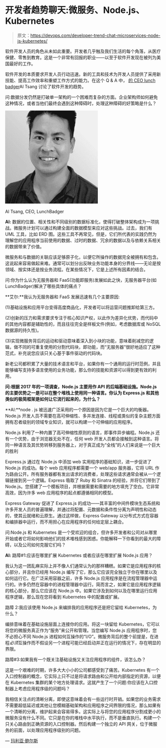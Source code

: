 # 开发者趋势聊天:微服务、Node.js、Kubernetes

> 原文：<https://devops.com/developer-trend-chat-microservices-node-js-kubernetes/>

软件开发人员的角色从未如此重要。开发者几乎触及我们生活的每个角落，从医疗保健、零售到教育。这是一个非常有回报的职业——以至于软件开发现在被列为美国最好的工作[](https://www-bizjournals-com.cdn.ampproject.org/c/s/www.bizjournals.com/bizjournals/news/2018/01/10/software-developer-bumps-health-care-for-best-job.amp.html)。

软件开发的本质要求开发人员行动迅速。新的工具和技术为开发人员提供了采用新技能、提高工作效率和重塑工作方式的能力。在这个 Q & A 中， [的 CEO lunch badger](https://www.lunchbadger.com/)Al Tsang 讨论了软件开发的趋势。

问:数据分发仍然是打破单一架构的一个困难而复杂的方面。企业架构师如何避免这种情况，或者当他们最终会遇到这种障碍时，处理这种障碍的好策略是什么？

![](img/643918a0c1887e04b9f6b76a1e3af4de.png)

Al Tsang, CEO, LunchBadger

**Al:** 数据的位置、相关性和不同级别的数据标准化，使得打破整体架构成为一项挑战。微服务计划可以通过构建全面的数据模型来应对这些挑战。过去，我们有 UML 工具，比如 ERD 图。这些工具不再常见，但是，它们所代表的实践仍然为理解您的应用程序当前使用的数据、过时的数据、冗余的数据以及与依赖关系相关的数据带来了价值。

微服务和与数据的关联应该足够原子化，以便它所操作的数据完全被拥有和包含。这说起来容易做起来难。通常可以划分出反映业务功能本身的分界线——无论是按领域、按实体还是按业务流程。在某些情况下，它是上述所有因素的结合。

问:你为什么认为无服务器和 FaaS(功能即服务)发展如此之快，无服务器平台(如 LunchBadger)解决了哪些具体的痛点？

**艾尔:**我认为无服务器和 FaaS 发展迅速有几个主要原因:

(1)基础设施和应用平台变得高度商品化，开发者可以将运营问题推卸给第三方。

(2)创新的压力和需求要求专注于核心知识产权，以此作为差异化优势，而代码中的其他内容都是辅助性的，而且往往完全是样板文件(例如，考虑数据库或 NoSQL 数据源的持久性)。

(3)实现微服务背后的运动和驱动意味着深入到小块的功能，意味着削减您的逻辑，做不同的可重复使用的分割代码块，即功能，而“无服务器”很好地适应了这种范式，补充说您应该只关心基于事件驱动的代码块。

新老公司都积累了大量的技术语言和平台，如果你有一个通用的运行时范例，并且能够编写支持多语言使用的业务功能，那么你的技能和资源可以得到更有效的利用。

**问:根据 2017 年的一项调查，Node.js 主要用作 API 的后端基础设施。Node.js 的主要优势之一是可以在整个堆栈上使用同一种语言。你认为 Express.js 和其他类似的极简框架是如何让它流行起来的，为什么？**

**Al:**node . js 被迅速广泛采用的一个原因是因为它是一个巨大的均衡器。Node.js 开发人员不需要在高可伸缩性、多并发连接、线程或类似的复杂主题方面拥有忍者级别的领域专业知识，就可以构建一个可伸缩的应用程序。

Node.js 利用了一种内置了高可伸缩性原则的语言，即事件异步编程。Node.js 还有一个优势，由于浏览器无处不在，任何 web 开发人员都会接触到这种语言。将同一种语言及其优势转移到服务器上，对于真正成为“全栈”的人们来说是一个巨大的胜利

Express.js 通过在 Node.js 中添加 web 实用程序的基础知识，进一步促进了 Node.js 的成功。每个 web 应用程序都需要一个 web/app 服务器，它将 URL 作为路由公开。所有服务器都有发出请求的消费者，处理这些请求通常会被从一个逻辑链接到另一个逻辑。Express 吸取了 Ruby 和 Sinatra 的经验，并将它们带到了 Node.js。您搭建了一个模板项目，并根据需要和需要的地方填充了空白。它非常高效，因为许多 web 应用程序的起点都遵循相同的模型。

Express Gateway 促进了 Express.js 的成功——其丰富的中间件模块生态系统和许多开发人员的普遍理解，并通过将配置、元数据和条件性分离为声明性和动态的，使其云就绪和云原生。通过这样做，Express Gateway 以分布式方式在容器和编排器中运行，而不用担心在应用程序的任何给定层上耦合。

问:Node.js 和 Kubernetes 是一个受欢迎的组合，但许多开发者和公司对从哪里开始或者它将如何影响他们的技术堆栈感到困惑。你能解释一下你看到的最大的障碍，以及公司如何克服它们吗？

**Al:** 路障#1:应该在哪里扩展 Kubernetes 或者应该在哪里扩展 Node.js 应用？

我认为这一团乱麻实际上并不像人们通常认为的那样糟糕。如果它是应用程序的核心部分，并且你已经用 Node.js 编写了它，那么它应该完全独立于你在哪里以及如何运行它。在广泛采用容器之前，许多 Node.js 应用程序是在流程管理器中运行的。许多仍然在容器中的进程管理器中运行。简而言之，如果它是应用程序逻辑的核心部分，那么它应该在 Node.js 中。如果它涉及到如何以及在哪里运行应用程序逻辑，那么现在您将看到 Kubernetes 中的配置或扩展。

路障 2:我应该使用 Node.js 来编排我的应用程序还是把它留给 Kubernetes，为什么？

编排意味着在基础设施层面上连接你的应用。将这一块留给 Kubernetes，它可以将您的微服务真正作为“服务”来公开和管理。当您编写 Node.js 应用程序时，您不必担心不同 Node.js 进程如何互操作的“I/O”。微服务背后的整个前提是，在进程*必须*互操作而不假设另一个进程可能已经启动并正在运行的情况下，存在明显的界限。

路障#3:如果我有一个既关注基础设施又关注应用程序的组件，该怎么办？

这是一个艰难的时期，许多大大小小的公司都感受到了痛苦。Kubernetes 有一个入口控制器的概念，它实际上只不过是将请求路由和公开给内部指定的资源，以便在 Kubernetes 集群的某个地方处理请求。这就产生了一个问题:你应该在入口控制器上考虑应用程序级的问题吗？

我相信关注点的清晰分离，即使这意味着会有一些运行时开销。如果您的业务需求不需要超低延迟或其他让您模糊基础架构和应用程序之间界限的情况，那么如果有一个清晰的分离，维护起来会容易得多。这实际上与将您的应用程序分割成更小的微服务没有什么不同。它只是在你的堆栈中水平执行，而不是垂直执行。构建一个只关心路由到正确资源的入口控制器。然后构建一个独立的 API 网关，位于微服务的前面，以处理应用程序级别的问题。

— [玛利亚·鲍尔斯](https://devops.com/author/mpowers/)